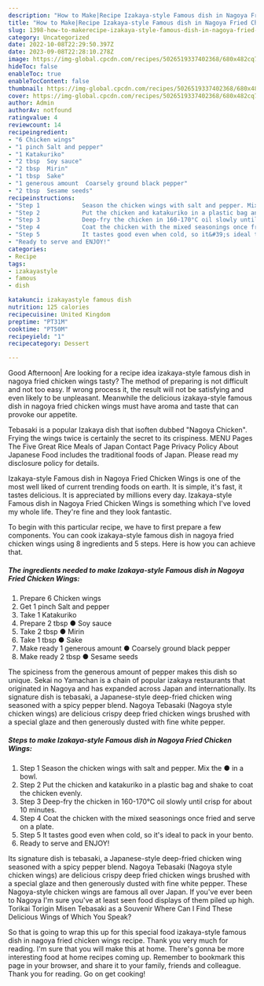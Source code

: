 ```yaml
---
description: "How to Make|Recipe Izakaya-style Famous dish in Nagoya Fried Chicken Wings {That is Simple"
title: "How to Make|Recipe Izakaya-style Famous dish in Nagoya Fried Chicken Wings {That is Simple"
slug: 1398-how-to-makerecipe-izakaya-style-famous-dish-in-nagoya-fried-chicken-wings-that-is-simple
category: Uncategorized
date: 2022-10-08T22:29:50.397Z
date: 2023-09-08T22:28:10.278Z
image: https://img-global.cpcdn.com/recipes/5026519337402368/680x482cq70/izakaya-style-famous-dish-in-nagoya-fried-chicken-wings-recipe-main-photo.jpg
hideToc: false
enableToc: true
enableTocContent: false
thumbnail: https://img-global.cpcdn.com/recipes/5026519337402368/680x482cq70/izakaya-style-famous-dish-in-nagoya-fried-chicken-wings-recipe-main-photo.jpg
cover: https://img-global.cpcdn.com/recipes/5026519337402368/680x482cq70/izakaya-style-famous-dish-in-nagoya-fried-chicken-wings-recipe-main-photo.jpg
author: Admin
authorAv: notfound
ratingvalue: 4
reviewcount: 14
recipeingredient:
- "6 Chicken wings"
- "1 pinch Salt and pepper"
- "1 Katakuriko"
- "2 tbsp  Soy sauce"
- "2 tbsp  Mirin"
- "1 tbsp  Sake"
- "1 generous amount  Coarsely ground black pepper"
- "2 tbsp  Sesame seeds"
recipeinstructions:
- "Step 1            Season the chicken wings with salt and pepper. Mix the ● in a bowl."
- "Step 2            Put the chicken and katakuriko in a plastic bag and shake to coat the chicken evenly."
- "Step 3            Deep-fry the chicken in 160-170°C oil slowly until crisp for about 10 minutes."
- "Step 4            Coat the chicken with the mixed seasonings once fried and serve on a plate."
- "Step 5            It tastes good even when cold, so it&#39;s ideal to pack in your bento."
- "Ready to serve and ENJOY!"
categories:
- Recipe
tags:
- izakayastyle
- famous
- dish

katakunci: izakayastyle famous dish 
nutrition: 125 calories
recipecuisine: United Kingdom
preptime: "PT31M"
cooktime: "PT50M"
recipeyield: "1"
recipecategory: Dessert

---
```



Good Afternoon| Are looking for a recipe idea izakaya-style famous dish in nagoya fried chicken wings tasty? The method of preparing is not difficult and not too easy. If wrong process it, the result will not be satisfying and even likely to be unpleasant. Meanwhile the delicious izakaya-style famous dish in nagoya fried chicken wings must have aroma and taste that can provoke our appetite.





Tebasaki is a popular Izakaya dish that isoften dubbed &#34;Nagoya Chicken&#34;. Frying the wings twice is certainly the secret to its crispiness. MENU Pages The Five Great Rice Meals of Japan Contact Page Privacy Policy About Japanese Food includes the traditional foods of Japan. Please read my disclosure policy for details.

Izakaya-style Famous dish in Nagoya Fried Chicken Wings is one of the most well liked of current trending foods on earth. It is simple, it's fast, it tastes delicious. It is appreciated by millions every day. Izakaya-style Famous dish in Nagoya Fried Chicken Wings is something which I've loved my whole life. They're fine and they look fantastic.


To begin with this particular recipe, we have to first prepare a few components. You can cook izakaya-style famous dish in nagoya fried chicken wings using 8 ingredients and 5 steps. Here is how you can achieve that.

<!--inarticleads1-->

##### The ingredients needed to make Izakaya-style Famous dish in Nagoya Fried Chicken Wings:

1. Prepare 6 Chicken wings
1. Get 1 pinch Salt and pepper
1. Take 1 Katakuriko
1. Prepare 2 tbsp ● Soy sauce
1. Take 2 tbsp ● Mirin
1. Take 1 tbsp ● Sake
1. Make ready 1 generous amount ● Coarsely ground black pepper
1. Make ready 2 tbsp ● Sesame seeds


The spiciness from the generous amount of pepper makes this dish so unique. Sekai no Yamachan is a chain of popular izakaya restaurants that originated in Nagoya and has expanded across Japan and internationally. Its signature dish is tebasaki, a Japanese-style deep-fried chicken wing seasoned with a spicy pepper blend. Nagoya Tebasaki (Nagoya style chicken wings) are delicious crispy deep fried chicken wings brushed with a special glaze and then generously dusted with fine white pepper. 

<!--inarticleads2-->

##### Steps to make Izakaya-style Famous dish in Nagoya Fried Chicken Wings:

1. Step 1            Season the chicken wings with salt and pepper. Mix the ● in a bowl.
1. Step 2            Put the chicken and katakuriko in a plastic bag and shake to coat the chicken evenly.
1. Step 3            Deep-fry the chicken in 160-170°C oil slowly until crisp for about 10 minutes.
1. Step 4            Coat the chicken with the mixed seasonings once fried and serve on a plate.
1. Step 5            It tastes good even when cold, so it&#39;s ideal to pack in your bento.
1. Ready to serve and ENJOY!

Its signature dish is tebasaki, a Japanese-style deep-fried chicken wing seasoned with a spicy pepper blend. Nagoya Tebasaki (Nagoya style chicken wings) are delicious crispy deep fried chicken wings brushed with a special glaze and then generously dusted with fine white pepper. These Nagoya-style chicken wings are famous all over Japan. If you&#39;ve ever been to Nagoya I&#39;m sure you&#39;ve at least seen food displays of them piled up high. Torikai Torigin Misen Tebasaki as a Souvenir Where Can I Find These Delicious Wings of Which You Speak? 

So that is going to wrap this up for this special food izakaya-style famous dish in nagoya fried chicken wings recipe. Thank you very much for reading. I'm sure that you will make this at home. There's gonna be more interesting food at home recipes coming up. Remember to bookmark this page in your browser, and share it to your family, friends and colleague. Thank you for reading. Go on get cooking!

